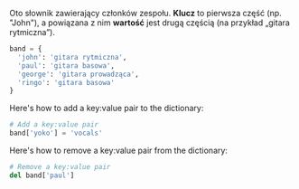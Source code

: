 Oto słownik zawierający członków zespołu. **Klucz** to pierwsza część (np. "John"), a powiązana z nim **wartość** jest drugą częścią (na przykład „gitara rytmiczna”).

```python
band = {
  'john': 'gitara rytmiczna',
  'paul': 'gitara basowa',
  'george': 'gitara prowadząca',
  'ringo': 'gitara basowa'
}
```

Here's how to add a key:value pair to the dictionary:

```python
# Add a key:value pair
band['yoko'] = 'vocals'
```

Here's how to remove a key:value pair from the dictionary:

```python
# Remove a key:value pair
del band['paul']
```